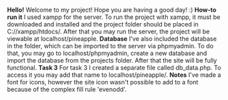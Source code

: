 **Hello!**
Welcome to my project! Hope you are having a good day! :)
**How-to run it**
I used xampp for the server. To run the project with xampp, it must be downloaded and installed and the project folder should be 
placed in C://xampp/htdocs/. After that you may run the server,  the project will be viewable at localhost/pineapple. 
**Database**
I've also included the database in the folder, which can be imported to the server via phpmyadmin. To do that, you may go to
 localhost/phpmyadmin, create a new database and import the database from the projects folder. After that the site will be fully 
functional. 
**Task 3**
For task 3 I created a separate file called db_data.php. To access it you may add that name to localhost/pineapple/.
**Notes**
I've made a font for icons, however the site icon wasn't possible to add to a font because of the complex fill rule 'evenodd'.

